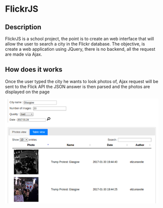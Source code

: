 # FlickrJS

## Description

FlickrJS is a school project, the point is to create an web interface that will allow the user to search a city in the Flickr database.
The objective, is create a web application using JQuery, there is no backend, all the request are made via Ajax.

## How does it works
Once the user typed the city he wants to look photos of, Ajax request will be sent to the Flick API the JSON answer is then parsed and the photos are displayed on the page

![alt text](img/screen.png "Description goes here")
